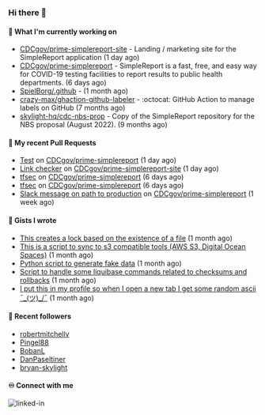 ### Hi there 👋

#### 🚀 What I'm currently working on

- [CDCgov/prime-simplereport-site](https://github.com/CDCgov/prime-simplereport-site) - Landing / marketing site for the SimpleReport application (1 day ago)
- [CDCgov/prime-simplereport](https://github.com/CDCgov/prime-simplereport) - SimpleReport is a fast, free, and easy way for COVID-19 testing facilities to report results to public health departments. (6 days ago)
- [SpielBorg/.github](https://github.com/SpielBorg/.github) -  (1 month ago)
- [crazy-max/ghaction-github-labeler](https://github.com/crazy-max/ghaction-github-labeler) - :octocat: GitHub Action to manage labels on GitHub (7 months ago)
- [skylight-hq/cdc-nbs-prop](https://github.com/skylight-hq/cdc-nbs-prop) - Copy of the SimpleReport repository for the NBS proposal (August 2022). (9 months ago)

#### 🔨 My recent Pull Requests

- [Test](https://github.com/CDCgov/prime-simplereport/pull/5896) on [CDCgov/prime-simplereport](https://github.com/CDCgov/prime-simplereport) (1 day ago)
- [Link checker](https://github.com/CDCgov/prime-simplereport-site/pull/537) on [CDCgov/prime-simplereport-site](https://github.com/CDCgov/prime-simplereport-site) (1 day ago)
- [tfsec](https://github.com/CDCgov/prime-simplereport/pull/5878) on [CDCgov/prime-simplereport](https://github.com/CDCgov/prime-simplereport) (6 days ago)
- [tfsec](https://github.com/CDCgov/prime-simplereport/pull/5875) on [CDCgov/prime-simplereport](https://github.com/CDCgov/prime-simplereport) (6 days ago)
- [Slack message on path to production](https://github.com/CDCgov/prime-simplereport/pull/5871) on [CDCgov/prime-simplereport](https://github.com/CDCgov/prime-simplereport) (1 week ago)

#### 📓 Gists I wrote

- [This creates a lock based on the existence of a file](https://gist.github.com/6bb524c02a636a478f49d7387f57869b) (1 month ago)
- [This is a script to sync to s3 compatible tools (AWS S3, Digital Ocean Spaces)](https://gist.github.com/7a42ab3b5203a9eca579f0a80a9dc63b) (1 month ago)
- [Python script to generate fake data](https://gist.github.com/ea13a03b628e2d682334c0adf38400c5) (1 month ago)
- [Script to handle some liquibase commands related to checksums and rollbacks](https://gist.github.com/ac68b4781c7c500bf5c2aa9bd4aaff7c) (1 month ago)
- [I put this in my profile so when I open a new tab I get some random ascii ¯\_(ツ)_/¯](https://gist.github.com/83356d96cf13b233743234e44baa31a9) (1 month ago)

#### 👯 Recent followers

- [robertmitchellv](https://github.com/robertmitchellv)
- [Pingel88](https://github.com/Pingel88)
- [BobanL](https://github.com/BobanL)
- [DanPaseltiner](https://github.com/DanPaseltiner)
- [bryan-skylight](https://github.com/bryan-skylight)

#### ♾️ Connect with me
[<img align="left" alt="linked-in" src="https://img.shields.io/badge/linkedin-%230077B5.svg?&style=for-the-badge&logo=linkedin&logoColor=white" />](https://www.linkedin.com/in/alismx)
